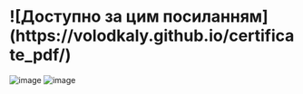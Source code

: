 <h1>![Доступно за цим посиланням](https://volodkaly.github.io/certificate_pdf/)</h1>

![image](https://github.com/user-attachments/assets/84808325-4c33-4446-b331-ae370d78cf25)
![image](https://github.com/user-attachments/assets/2250858f-59c0-47c7-a1ab-4a74bd390a14)
